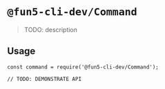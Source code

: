 # `@fun5-cli-dev/Command`

> TODO: description

## Usage

```
const command = require('@fun5-cli-dev/Command');

// TODO: DEMONSTRATE API
```

